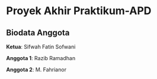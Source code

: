 # Proyek Akhir Praktikum-APD

## Biodata Anggota 
**Ketua**: Sifwah Fatin Sofwani

**Anggota 1**: Razib Ramadhan

**Anggota 2**: M. Fahrianor